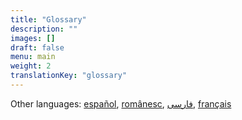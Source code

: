 ```yaml
---
title: "Glossary"
description: ""
images: []
draft: false
menu: main
weight: 2
translationKey: "glossary"
---
```

Other languages: [español](/es/glossary/), [românesc](/ro/glossary/), [فارسی](https://docs.google.com/document/d/1zEgFxgpLr1xUyMs0npDA5oD0rYT5e2IG/edit?ouid=106946874777227629334&rtpof=true&sd=true&usp=sharing), [français](https://docs.google.com/document/d/1pXOzEl9mRcssVej5bqF5V0XA68MCkM76/edit?ouid=106946874777227629334&rtpof=true&sd=true&usp=sharing)
